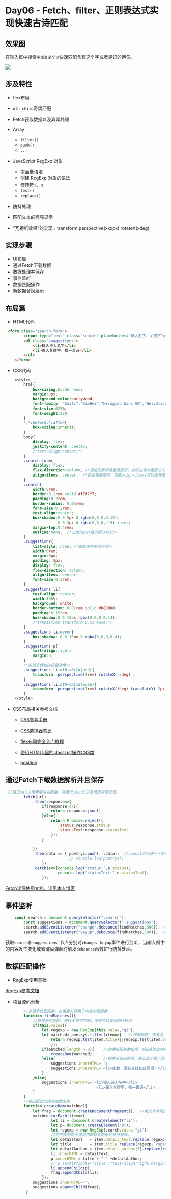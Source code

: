 # Day06 - Fetch、filter、正则表达式实现快速古诗匹配

## 效果图

在输入框中搜索`字或者某个词`快速匹配含有这个字或者是词的诗句。

![](https://github.com/SUNNERCMS/30daysJavascript/blob/master/06%20-%20Fetch%E3%80%81filter%E3%80%81%E6%AD%A3%E5%88%99%E8%A1%A8%E8%BE%BE%E5%BC%8F%E5%AE%9E%E7%8E%B0%E5%BF%AB%E9%80%9F%E5%8F%A4%E8%AF%97%E5%8C%B9%E9%85%8D/DemoGIF.gif)

## 涉及特性

- flex布局  

- `nth-child`奇偶匹配  

- Fetch获取数据以及异常处理  

- Array
	- `filter()`  
	- `push()`  
	- `...`  
- JavaScript RegExp 对象

    - 字面量语法
    - 创建 RegExp 对象的语法
    - 修饰符`i`、`g`
    - `test()`
    - `replace()`
- 防抖处理
- 匹配文本的高亮显示
- "瓦楞纸效果"的实现：transform:perspective(xxxpx) rotateX(xdeg)
## 实现步骤
- UI布局
- 通过Fetch下载数据
- 数据处理并保存
- 事件监听
- 数据匹配操作
- 新数据替换展示

## 布局篇

- HTML代码

```html
 <form class="search-form">
        <input type="text" class="search" placeholder="诗人名字，关键字">
        <ul class="suggestions">
            <li>输入诗人名字</li>
            <li>输入关键字，找一首诗</li>
        </ul>
    </form>
```

- CSS代码

```css
    <style>
        html{
            box-sizing:border-box;
            margin:0px;
            background-color:burlywood;
            font-family: "Kaiti","SimHei","Hiragino Sans GB","Helvetica neue";
            font-size:625%;
            font-weight:200;
        }
        *,*:before,*:after{
            box-sizing:inherit;
        }
        body{
            display: flex;
            justify-content: center;
            /*text-align:center;*/
        }
        .search-form{
            display: flex;
            flex-direction:column; /*规定元素项目垂直显示，此时主轴为垂直方向*/
            align-items: center;  /*在主轴垂直时，设置align-items可以使元素水平居中*/
        }
        .search{
            width:8rem;
            border:0.1rem solid #f7f7f7;
            padding:0.2rem;
            border-radius: 0.05rem;
            font-size:0.2rem;
            text-align:center;
            box-shadow:0 0 5px 0 rgba(0,0,0,0.12),
                       0 0 3px 0 rgba(0,0,0,.19) inset;
            margin-top:0.4rem;
            outline:none;  /*去掉input框的默认样式*/
        }
        .suggestions{
            list-style: none; /*去掉序列修饰符号*/
            width:6rem;
            margin:0px;
            padding: 0px;
            display: flex;
            flex-direction: column;
            align-items: center;
            font-size:0.2rem;
        }
        .suggestions li{
            text-align: center;
            width:100%;
            background: white;
            border-bottom: 0.01rem solid #D8D8D8;
            padding:0.15rem;
            box-shadow:0 0 10px rgba(0,0,0,0.14);
            /*transition:transform 0.5s ease;*/
        }
        .suggestions li:hover{
            box-shadow: 0 0 10px 0 rgba(0,0,0,0.4);
        }
        .suggestions p{
            text-align:right;
            margin:0;
        }
        /*实现奇偶栏的折叠效果*/
        .suggestions li:nth-child(odd){
            transform: perspective(1rem) rotateX(-3deg) ;
        }
        .suggestions li:nth-child(even){
            transform: perspective(1rem) rotateX(3deg) translateY(-2px) ;
        }
    </style>
```

- CSS布局相关参考文档

    - [CSS参考手册](http://www.css88.com/book/css/properties/flex/flex.htm)
    
    - [CSS选择器笔记](http://www.ruanyifeng.com/blog/2009/03/css_selectors.html)
    
    - [flex布局完全入门教程](http://bbs.kongyixueyuan.com/topic/10/flex布局完全入门教程)
    
    - [使用HTML5里的classList操作CSS类](http://www.webhek.com/post/html5-classlist-api.html)
    
    - [position](http://zh.learnlayout.com/position.html)

## 通过Fetch下载数据解析并且保存

```js
 //通过fetch来获取后台数据，并进行json化以及请求异常处理。
        fetch(url)
            .then(response=>{
                if(response.ok){   
                    return response.json();  
                }else{
                    return Promise.reject({
                        status:response.status,
                        statusText:response.statusText
                    });
                }
                
            })
            .then(data => { poetrys.push(...data);  //concat会创建一个新数组，push会修改原来的数组，所以可以直接拿过来用。
                            // console.log(poetrys);
                })
            .catch(e=>{console.log("status:",e.status);
                       console.log("statusText:",e.statusText);
                });

```

[Fetch详细使用文档，详见本人博客](https://blog.csdn.net/qq_39207948/article/details/85050687)  

## 事件监听

```js
 	const search = document.querySelector(".search");
        const suggestions = document.querySelector(".suggestions");
        search.addEventListener("change",debounce(findMatches,500)); //当输入框中文本改变时会触发事件处理函数
        search.addEventListener("keyup",debounce(findMatches,500));  //当按键up时会触发事件，最好有防抖操作。
```

获取`search`和`suggestions'`节点分别对`change`、`keyup`事件进行监听，当输入框中的内容发生变化或者键盘弹起时触发`debounce`函数进行防抖处理。

## 数据匹配操作

- RegExp使用基础

[RegExp参考文档](http://www.w3school.com.cn/jsref/jsref_obj_regexp.asp)

- 项目源码分析

```js
        //关键字匹配函数，在里面又调用了内容加载函数
        function findMatches(){
            //有搜索内容时，进行关键字匹配，没有的话显示两行提示
            if(this.value){
                let regexp = new RegExp(this.value,"gi");
                let matched= poetrys.filter(item=>{   //根据标题、作者名、文本中的是否有关键字，将该数组项取出
                    return regexp.test(item.title)||regexp.test(item.detail_author)||regexp.test(item.detail_text);
                    });
                if(matched.length > 0){    //如果匹配到数组项，将匹配到的内容加载出来
                    createDom(matched);
                }else{                     //如果没有匹配项，那么显示提示信息。
                    suggestions.innerHTML='';
                    suggestions.innerHTML=`<li>抱歉，没有查找到匹配项！</li>`
                }
            }else{
                suggestions.innerHTML=`<li>输入诗人名字</li>
                                        <li>输入关键字，找一首诗</li>`;
            }
        }
        //将匹配到的内容加载出来
        function createDom(matched){
            let frag = document.createDocumentFragment();  //用文本片段的形式进行一次性添加，减少回流重绘。
            matched.forEach(item=>{
                    let li = document.createElement("li");
                    let p= document.createElement("p");
                    let regexp = new RegExp(search.value,"gi");
                    //将匹配到的关键词用带样式的形式进行替换。
                    let detailText   = item.detail_text.replace(regexp,`<span style="color:green">${search.value}</span>`);
                    let title        = item.title.replace(regexp,`<span style="color:green">${search.value}</span>`);
                    let detailAuthor = item.detail_author[0].replace(regexp,`<span style="color:green">${search.value}</span>`);
                    li.innerHTML = detailText;
                    p.innerHTML = title + "-" +detailAuthor;
                    // p.setAttribute("style","text-align:right;margin:0px");
                    li.appendChild(p);
                    frag.appendChild(li);
                });
            suggestions.innerHTML='';
            suggestions.appendChild(frag);
         }
```
